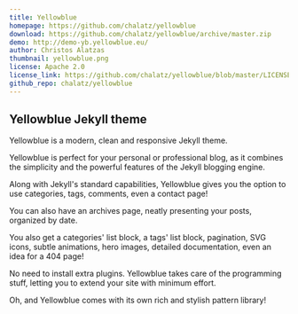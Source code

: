 ```yaml
---
title: Yellowblue
homepage: https://github.com/chalatz/yellowblue
download: https://github.com/chalatz/yellowblue/archive/master.zip
demo: http://demo-yb.yellowblue.eu/
author: Christos Alatzas
thumbnail: yellowblue.png
license: Apache 2.0
license_link: https://github.com/chalatz/yellowblue/blob/master/LICENSE
github_repo: chalatz/yellowblue
---
```

## Yellowblue Jekyll theme

Yellowblue is a modern, clean and responsive Jekyll theme.

Yellowblue is perfect for your personal or professional blog, as it combines the simplicity and the powerful features of the Jekyll blogging engine.

Along with Jekyll's standard capabilities, Yellowblue gives you the option to use categories, tags, comments, even a contact page!

You can also have an archives page, neatly presenting your posts, organized by date.

You also get a categories' list block, a tags' list block, pagination, SVG icons, subtle animations, hero images, detailed documentation, even an idea for a 404 page!

No need to install extra plugins. Yellowblue takes care of the programming stuff, letting you to extend your site with minimum effort.

Oh, and Yellowblue comes with its own rich and stylish pattern library!
